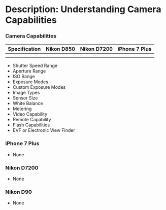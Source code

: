 # Description: Understanding Camera Capabilities

### Camera Capabilities
| Specification                 | Nikon D850          | Nikon D7200         | iPhone 7 Plus       |
|-------------------------------|---------------------|---------------------|---------------------|
|                               |                     |                     |                     |
|                               |                     |                     |                     |

- Shutter Speed Range
- Aperture Range
- ISO Range
- Exposure Modes
- Custom Exposure Modes
- Image Types
- Sensor Size
- White Balance
- Metering
- Video Capability
- Remote Capability
- Flash Capabilities
- EVF or Electronic View Finder

### iPhone 7 Plus
- None

### Nikon D7200
- None

### Nikon D90
- None
